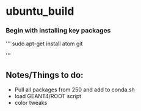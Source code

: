# ubuntu_build

### Begin with installing key packages

'''
sudo apt-get install atom git

'''

## Notes/Things to do:

- Pull all packages from 250 and add to conda.sh
- load GEANT4/ROOT script
- color tweaks
